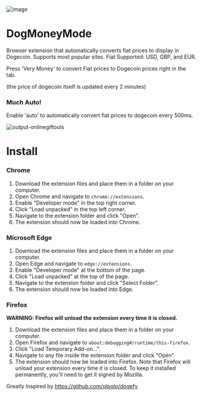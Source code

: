 ![image](https://github.com/mstauber/DogMoneyMode/assets/2897796/f932a886-7b03-4448-adaa-8beb074b79f7)

# DogMoneyMode
Browser extension that automatically converts fiat prices to display in Dogecoin. Supports most popular sites. Fiat Supported: USD, GBP, and EUR.

Press 'Very Money' to convert Fiat prices to Dogecoin prices right in the tab.

(the price of dogecoin itself is updated every 2 minutes)

### Much Auto!
Enable 'auto' to automatically convert fiat prices to dogecoin every 500ms.

![output-onlinegiftools](https://github.com/mstauber/DogMoneyMode/assets/2897796/4907b0f4-ba41-455a-9144-0f5ce61da743)


# Install


### Chrome

1. Download the extension files and place them in a folder on your computer.
2. Open Chrome and navigate to `chrome://extensions`.
3. Enable "Developer mode" in the top right corner.
4. Click "Load unpacked" in the top left corner.
5. Navigate to the extension folder and click "Open".
6. The extension should now be loaded into Chrome.


### Microsoft Edge

1. Download the extension files and place them in a folder on your computer.
2. Open Edge and navigate to `edge://extensions`.
3. Enable "Developer mode" at the bottom of the page.
4. Click "Load unpacked" at the top of the page.
5. Navigate to the extension folder and click "Select Folder".
6. The extension should now be loaded into Edge.


### Firefox

**WARNING: Firefox will unload the extension every time it is closed.**

1. Download the extension files and place them in a folder on your computer.
2. Open Firefox and navigate to `about:debugging#/runtime/this-firefox`.
3. Click "Load Temporary Add-on...".
4. Navigate to any file inside the extension folder and click "Open".
5. The extension should now be loaded into Firefox. Note that Firefox will unload your extension every time it is closed. To keep it installed permanently, you'll need to get it signed by Mozilla.



Greatly Inspired by https://github.com/qlpqlp/dogefy
